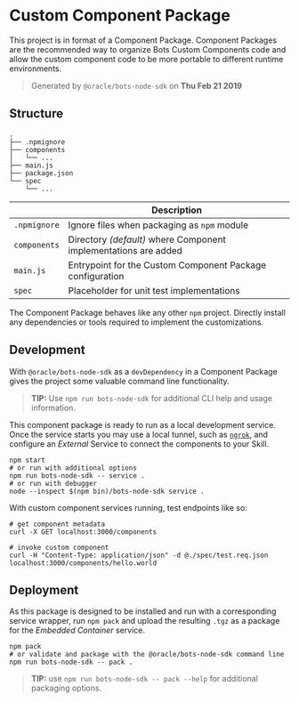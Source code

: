 # Custom Component Package

This project is in format of a Component Package. Component Packages are the
recommended way to organize Bots Custom Components code and allow the custom
component code to be more portable to different runtime environments.

> Generated by `@oracle/bots-node-sdk` on **Thu Feb 21 2019**

## Structure

```text
.
├── .npmignore
├── components
│   └── ...
├── main.js
├── package.json
└── spec
    └── ...
```

| | Description |
|--|--|
| `.npmignore` | Ignore files when packaging as `npm` module |
| `components` | Directory _(default)_ where Component implementations are added |
| `main.js` | Entrypoint for the Custom Component Package configuration |
| `spec` | Placeholder for unit test implementations |

The Component Package behaves like any other `npm` project. Directly install
any dependencies or tools required to implement the customizations.

## Development

With `@oracle/bots-node-sdk` as a `devDependency` in a Component Package
gives the project some valuable command line functionality.

> **TIP:** Use `npm run bots-node-sdk` for additional CLI help and usage information.

This component package is ready to run as a local development service. Once the
service starts you may use a local tunnel, such as [`ngrok`](https://ngrok.com/),
and configure an _External_ Service to connect the components to your Skill.

```shell
npm start
# or run with additional options
npm run bots-node-sdk -- service .
# or run with debugger
node --inspect $(npm bin)/bots-node-sdk service .
```

With custom component services running, test endpoints like so:

```shell
# get component metadata
curl -X GET localhost:3000/components

# invoke custom component
curl -H "Content-Type: application/json" -d @./spec/test.req.json localhost:3000/components/hello.world
```

## Deployment

As this package is designed to be installed and run with a corresponding service
wrapper, run `npm pack` and upload the resulting `.tgz` as a package for
the _Embedded Container_ service.

```shell
npm pack
# or validate and package with the @oracle/bots-node-sdk command line
npm run bots-node-sdk -- pack .
```

> **TIP:** use `npm run bots-node-sdk -- pack --help` for additional packaging
options.